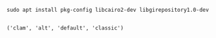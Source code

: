 

	sudo apt install pkg-config libcairo2-dev libgirepository1.0-dev


	('clam', 'alt', 'default', 'classic')